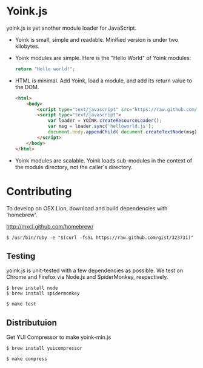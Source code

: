 
Yoink.js
========

yoink.js is yet another module loader for JavaScript.

* Yoink is small, simple and readable.  Minified version is under two kilobytes.

* Yoink modules are simple.  Here is the "Hello World" of Yoink modules:

  ~~~javascript
  return "Hello world!";
  ~~~

* HTML is minimal.  Add Yoink, load a module, and add its return value to the DOM.

  ~~~html
  <html>
      <body>
          <script type="text/javascript" src="https://raw.github.com/garious/yoink/master/yoink-min.js"></script>
          <script type="text/javascript">
              var loader = YOINK.createResourceLoader();
              var msg = loader.sync('helloworld.js');
              document.body.appendChild( document.createTextNode(msg) );
          </script>
      </body>
  </html>
  ~~~

* Yoink modules are scalable.  Yoink loads sub-modules in the context of the
  module directory, not the caller's directory.



Contributing
============

To develop on OSX Lion, download and build dependencies with 'homebrew'.

http://mxcl.github.com/homebrew/

    $ /usr/bin/ruby -e "$(curl -fsSL https://raw.github.com/gist/323731)"


Testing
-------

yoink.js is unit-tested with a few dependencies as possible.  We test on
Chrome and Firefox via Node.js and SpiderMonkey, respectively.

    $ brew install node
    $ brew install spidermonkey

    $ make test


Distributuion
-------------

Get YUI Compressor to make yoink-min.js

    $ brew install yuicompressor

    $ make compress

